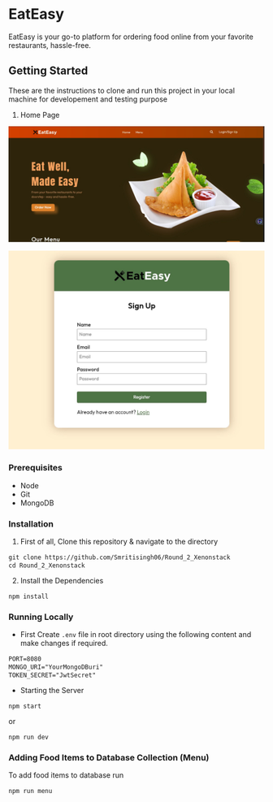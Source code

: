 # EatEasy

EatEasy is your go-to platform for ordering food online from your favorite restaurants, hassle-free.

## Getting Started

These are the instructions to clone and run this project in your local machine for developement and testing purpose
1. Home Page

![alt text](./Home_page.jpeg)

![alt text](./EatEasy_Food_Ordering_Website\Sign_up_page.jpeg)

### Prerequisites

- Node
- Git
- MongoDB

### Installation

1. First of all, Clone this repository & navigate to the directory

```
git clone https://github.com/Smritisingh06/Round_2_Xenonstack
cd Round_2_Xenonstack
```

2. Install the Dependencies

```
npm install
```

### Running Locally

- First Create `.env` file in root directory using the following content and make changes if required.

```
PORT=8080
MONGO_URI="YourMongoDBuri"
TOKEN_SECRET="JwtSecret"
```

- Starting the Server

```
npm start
```

or

```
npm run dev
```

### Adding Food Items to Database Collection (Menu)

To add food items to database run

```
npm run menu
```
